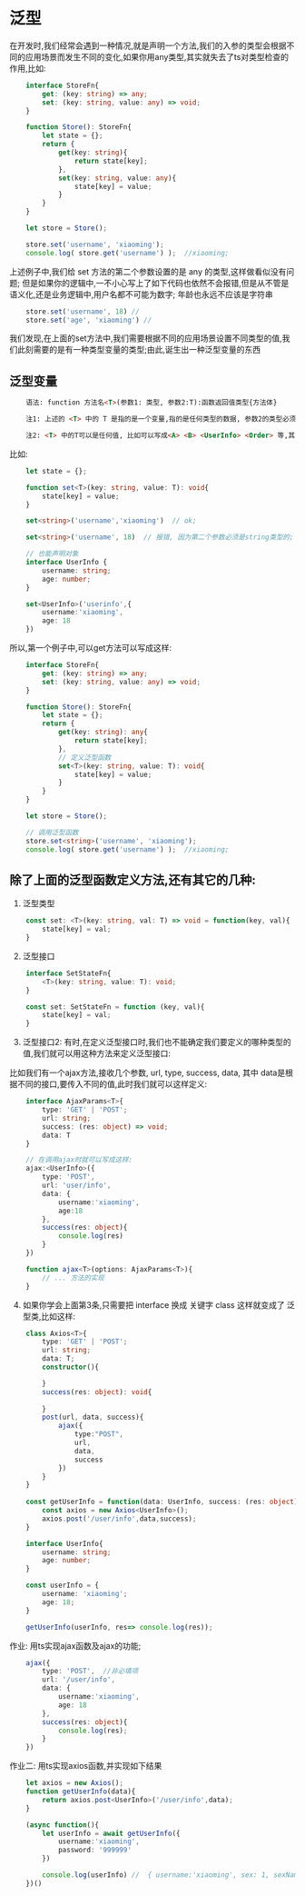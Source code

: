 # 泛型
在开发时,我们经常会遇到一种情况,就是声明一个方法,我们的入参的类型会根据不同的应用场景而发生不同的变化,如果你用any类型,其实就失去了ts对类型检查的作用,比如:
```typescript
    interface StoreFn{
        get: (key: string) => any;
        set: (key: string, value: any) => void;
    }

    function Store(): StoreFn{
        let state = {};
        return {
            get(key: string){
                return state[key];
            },
            set(key: string, value: any){
                state[key] = value;
            }
        }
    }

    let store = Store();

    store.set('username', 'xiaoming');
    console.log( store.get('username') );  //xiaoming;
```

上述例子中,我们给 set 方法的第二个参数设置的是 any 的类型,这样做看似没有问题; 但是如果你的逻辑中,一不小心写上了如下代码也依然不会报错,但是从不管是语义化,还是业务逻辑中,用户名都不可能为数字; 年龄也永远不应该是字符串
```typescript
    store.set('username', 18) //
    store.set('age', 'xiaoming') //  
```
我们发现,在上面的set方法中,我们需要根据不同的应用场景设置不同类型的值,我们此刻需要的是有一种类型变量的类型;由此,诞生出一种泛型变量的东西

## 泛型变量
```html
    语法: function 方法名<T>(参数1: 类型, 参数2:T):函数返回值类型{方法体}

    注1: 上述的 <T> 中的 T 是指的是一个变量,指的是任何类型的数据, 参数2的类型必须要是 T类型;

    注2: <T> 中的T可以是任何值, 比如可以写成<A> <B> <UserInfo> <Order> 等,其意义和 <T> 相同;
```
比如:
```typescript
    let state = {};

    function set<T>(key: string, value: T): void{
        state[key] = value;
    }

    set<string>('username','xiaoming')  // ok;

    set<string>('username', 18)  // 报错, 因为第二个参数必须是string类型的;

    // 也能声明对象
    interface UserInfo {
        username: string;
        age: number;
    }

    set<UserInfo>('userinfo',{
        username:'xiaoming',
        age: 18
    })
```

所以,第一个例子中,可以get方法可以写成这样:
```typescript
    interface StoreFn{
        get: (key: string) => any;
        set: (key: string, value: any) => void;
    }

    function Store(): StoreFn{
        let state = {};
        return {
            get(key: string): any{
                return state[key];
            },
            // 定义泛型函数
            set<T>(key: string, value: T): void{
                state[key] = value;
            }
        }
    }

    let store = Store();

    // 调用泛型函数
    store.set<string>('username', 'xiaoming');
    console.log( store.get('username') );  //xiaoming;
```

## 除了上面的泛型函数定义方法,还有其它的几种:
1. 泛型类型
```typescript
    const set: <T>(key: string, val: T) => void = function(key, val){
        state[key] = val;
    }
```

2. 泛型接口
```typescript
    interface SetStateFn{
        <T>(key: string, value: T): void;
    }

    const set: SetStateFn = function (key, val){
        state[key] = val;
    }
```
3. 泛型接口2: 有时,在定义泛型接口时,我们也不能确定我们要定义的哪种类型的值,我们就可以用这种方法来定义泛型接口:

比如我们有一个ajax方法,接收几个参数, url, type, success, data, 其中 data是根据不同的接口,要传入不同的值,此时我们就可以这样定义:
```typescript
    interface AjaxParams<T>{
        type: 'GET' | 'POST';
        url: string;
        success: (res: object) => void;
        data: T
    }

    // 在调用ajax时就可以写成这样:
    ajax:<UserInfo>({
        type: 'POST',
        url: 'user/info',
        data: {
            username:'xiaoming',
            age:18
        },
        success(res: object){
            console.log(res)
        }
    })

    function ajax<T>(options: AjaxParams<T>){
        // ... 方法的实现
    }
```
4. 如果你学会上面第3条,只需要把 interface 换成 关键字 class 这样就变成了 泛型类,比如这样:
```typescript
    class Axios<T>{
        type: 'GET' | 'POST';
        url: string;
        data: T;
        constructor(){

        }
        success(res: object): void{
            
        }
        post(url, data, success){
            ajax({
                type:"POST",
                url,
                data,
                success
            })
        }
    }
    
    const getUserInfo = function(data: UserInfo, success: (res: object)=> void){
        const axios = new Axios<UserInfo>();
        axios.post('/user/info',data,success);
    }

    interface UserInfo{
        username: string;
        age: number;
    }

    const userInfo = {
        username: 'xiaoming';
        age: 18;
    }

    getUserInfo(userInfo, res=> console.log(res));
```

作业:
用ts实现ajax函数及ajax的功能;
```typescript
    ajax({
        type: 'POST',  //非必填项
        url: '/user/info',
        data: {
            username:'xiaoming',
            age: 18
        },
        success(res: object){
            console.log(res);
        }
    })
```

作业二: 用ts实现axios函数,并实现如下结果
```typescript
    let axios = new Axios();
    function getUserInfo(data){
        return axios.post<UserInfo>('/user/info',data);
    }

    (async function(){
        let userInfo = await getUserInfo({
            username:'xiaoming',
            password: '999999'
        })

        console.log(userInfo) //  { username:'xiaoming', sex: 1, sexName:'男', phone:'13333333333' }
    })()
```